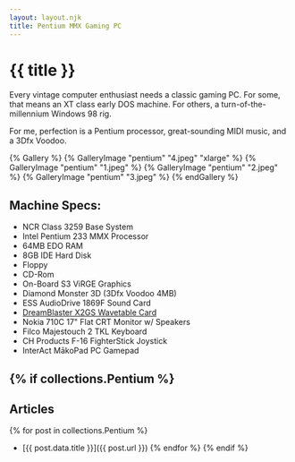 ```yaml
---
layout: layout.njk
title: Pentium MMX Gaming PC
---
```

# {{ title }}

Every vintage computer enthusiast needs a classic gaming PC.
For some, that means an XT class early DOS machine.
For others, a turn-of-the-millennium Windows 98 rig.

For me, perfection is a Pentium processor, great-sounding MIDI music, and a 3Dfx Voodoo.

{% Gallery %}
	{% GalleryImage "pentium" "4.jpeg" "xlarge" %}
	{% GalleryImage "pentium" "1.jpeg" %}
	{% GalleryImage "pentium" "2.jpeg" %}
	{% GalleryImage "pentium" "3.jpeg" %}
{% endGallery %}

## Machine Specs:
- NCR Class 3259 Base System
- Intel Pentium 233 MMX Processor
- 64MB EDO RAM
- 8GB IDE Hard Disk
- Floppy
- CD-Rom
- On-Board S3 ViRGE Graphics
- Diamond Monster 3D (3Dfx Voodoo 4MB)
- ESS AudioDrive 1869F Sound Card
- <a href="https://www.serdashop.com/X2GS" target="_blank">DreamBlaster X2GS Wavetable Card</a>
- Nokia 710C 17" Flat CRT Monitor w/ Speakers
- Filco Majestouch 2 TKL Keyboard
- CH Products F-16 FighterStick Joystick
- InterAct MākoPad PC Gamepad

{% if collections.Pentium %}
---
## Articles
{% for post in collections.Pentium %}
- [{{ post.data.title }}]({{ post.url }})
{% endfor %}
{% endif %}